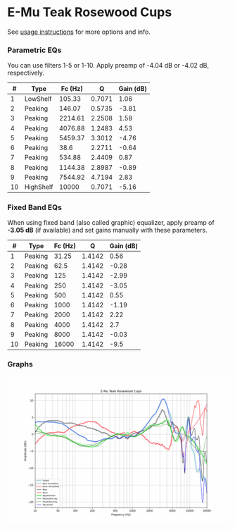 # E-Mu Teak Rosewood Cups
See [usage instructions](https://github.com/jaakkopasanen/AutoEq#usage) for more options and info.

### Parametric EQs
You can use filters 1-5 or 1-10. Apply preamp of -4.04 dB or -4.02 dB, respectively.

|   # | Type      |   Fc (Hz) |      Q |   Gain (dB) |
|-----|-----------|-----------|--------|-------------|
|   1 | LowShelf  |    105.33 | 0.7071 |        1.06 |
|   2 | Peaking   |    146.07 | 0.5735 |       -3.81 |
|   3 | Peaking   |   2214.61 | 2.2508 |        1.58 |
|   4 | Peaking   |   4076.88 | 1.2483 |        4.53 |
|   5 | Peaking   |   5459.37 | 3.3012 |       -4.76 |
|   6 | Peaking   |     38.6  | 2.2711 |       -0.64 |
|   7 | Peaking   |    534.88 | 2.4409 |        0.87 |
|   8 | Peaking   |   1144.38 | 2.8987 |       -0.89 |
|   9 | Peaking   |   7544.92 | 4.7194 |        2.83 |
|  10 | HighShelf |  10000    | 0.7071 |       -5.16 |

### Fixed Band EQs
When using fixed band (also called graphic) equalizer, apply preamp of **-3.05 dB** (if available) and set gains manually with these parameters.

|   # | Type    |   Fc (Hz) |      Q |   Gain (dB) |
|-----|---------|-----------|--------|-------------|
|   1 | Peaking |     31.25 | 1.4142 |        0.56 |
|   2 | Peaking |     62.5  | 1.4142 |       -0.28 |
|   3 | Peaking |    125    | 1.4142 |       -2.99 |
|   4 | Peaking |    250    | 1.4142 |       -3.05 |
|   5 | Peaking |    500    | 1.4142 |        0.55 |
|   6 | Peaking |   1000    | 1.4142 |       -1.19 |
|   7 | Peaking |   2000    | 1.4142 |        2.22 |
|   8 | Peaking |   4000    | 1.4142 |        2.7  |
|   9 | Peaking |   8000    | 1.4142 |       -0.03 |
|  10 | Peaking |  16000    | 1.4142 |       -9.5  |

### Graphs
![](./E-Mu%20Teak%20Rosewood%20Cups.png)
